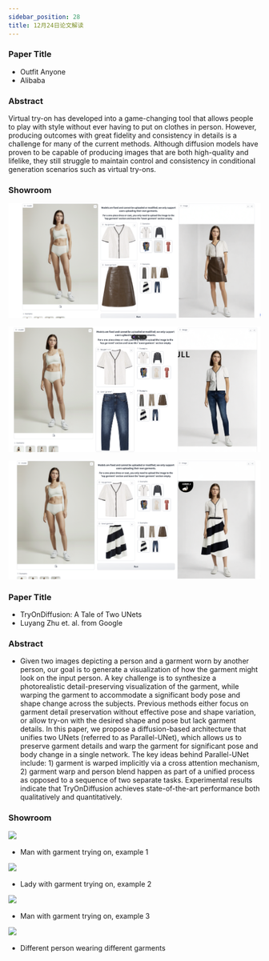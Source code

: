 ```yaml
---
sidebar_position: 28
title: 12月24日论文解读
---
```


### Paper Title
* Outfit Anyone
* Alibaba

### Abstract
Virtual try-on has developed into a game-changing tool that allows people to play with style without ever having to put on clothes in person. However, producing outcomes with great fidelity and consistency in details is a challenge for many of the current methods. Although diffusion models have proven to be capable of producing images that are both high-quality and lifelike, they still struggle to maintain control and consistency in conditional generation scenarios such as virtual try-ons.

### Showroom
![](./20231224/outfit.anyone.1.png)

![](./20231224/outfit.anyone.2.png)

![](./20231224/outfit.anyone.3.png)

### Paper Title
* TryOnDiffusion: A Tale of Two UNets
* Luyang Zhu et. al. from Google

### Abstract
* Given two images depicting a person and a garment worn by another person, our goal is to generate a visualization of how the garment might look on the input person. A key challenge is to synthesize a photorealistic detail-preserving visualization of the garment, while warping the garment to accommodate a significant body pose and shape change across the subjects. Previous methods either focus on garment detail preservation without effective pose and shape variation, or allow try-on with the desired shape and pose but lack garment details. In this paper, we propose a diffusion-based architecture that unifies two UNets (referred to as Parallel-UNet), which allows us to preserve garment details and warp the garment for significant pose and body change in a single network. The key ideas behind Parallel-UNet include: 1) garment is warped implicitly via a cross attention mechanism, 2) garment warp and person blend happen as part of a unified process as opposed to a sequence of two separate tasks. Experimental results indicate that TryOnDiffusion achieves state-of-the-art performance both qualitatively and quantitatively.

### Showroom
![](./20231224/showroom.1.png)
* Man with garment trying on, example 1

![](./20231224/showroom.2.png)
* Lady with garment trying on, example 2

![](./20231224/showroom.3.png)
* Man with garment trying on, example 3

![](./20231224/showroom.4.png)
* Different person wearing different garments